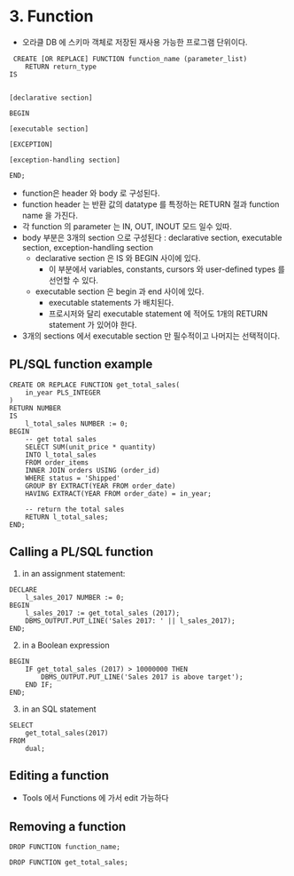 # 3. Function
- 오라클 DB 에 스키마 객체로 저장된 재사용 가능한 프로그램 단위이다.
```oracle-sql
 CREATE [OR REPLACE] FUNCTION function_name (parameter_list)
    RETURN return_type
IS
```
```oracle-sql
    
[declarative section]

BEGIN

[executable section]

[EXCEPTION]

[exception-handling section]

END;
```
- function은 header 와 body 로 구성된다.
- function header 는 반환 값의 datatype 를 특정하는 RETURN 절과 function name 을 가진다.
- 각 function 의 parameter 는 IN, OUT, INOUT 모드 일수 있따.
- body 부분은 3개의 section 으로 구성된다 : declarative section, executable section, exception-handling section
  - declarative section 은 IS 와 BEGIN 사이에 있다.
    - 이 부분에서 variables, constants, cursors 와 user-defined types 를 선언할 수 있다.
  - executable section 은 begin 과 end 사이에 있다. 
    - executable statements 가 배치된다.
    - 프로시저와 달리 executable statement 에 적어도 1개의 RETURN statement 가 있어야 한다.
- 3개의 sections 에서 executable section 만 필수적이고 나머지는 선택적이다.

## PL/SQL function example
```oracle-sql
CREATE OR REPLACE FUNCTION get_total_sales(
    in_year PLS_INTEGER
) 
RETURN NUMBER
IS
    l_total_sales NUMBER := 0;
BEGIN
    -- get total sales
    SELECT SUM(unit_price * quantity)
    INTO l_total_sales
    FROM order_items
    INNER JOIN orders USING (order_id)
    WHERE status = 'Shipped'
    GROUP BY EXTRACT(YEAR FROM order_date)
    HAVING EXTRACT(YEAR FROM order_date) = in_year;
    
    -- return the total sales
    RETURN l_total_sales;
END;
```

## Calling a PL/SQL function
1) in an assignment statement:
```oracle-sql
DECLARE
    l_sales_2017 NUMBER := 0;
BEGIN
    l_sales_2017 := get_total_sales (2017);
    DBMS_OUTPUT.PUT_LINE('Sales 2017: ' || l_sales_2017);
END;
```
2) in a Boolean expression
```oracle-sql
BEGIN
    IF get_total_sales (2017) > 10000000 THEN
        DBMS_OUTPUT.PUT_LINE('Sales 2017 is above target');
    END IF;
END;
```
3) in an SQL statement
```oracle-sql 
SELECT
    get_total_sales(2017)
FROM
    dual;
```

## Editing a function
- Tools 에서 Functions 에 가서 edit 가능하다

## Removing a function
```oracle-sql
DROP FUNCTION function_name;

DROP FUNCTION get_total_sales;
```

